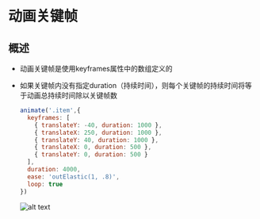 # 动画关键帧

## 概述

+ 动画关键帧是使用keyframes属性中的数组定义的
+ 如果关键帧内没有指定duration（持续时间），则每个关键帧的持续时间将等于动画总持续时间除以关键帧数

  ```js
  animate('.item',{
    keyframes: [
      { translateY: -40, duration: 1000 },
      { translateX: 250, duration: 1000 },
      { translateY: 40, duration: 1000 },
      { translateX: 0, duration: 500 },
      { translateY: 0, duration: 500 }
    ],
    duration: 4000,
    ease: 'outElastic(1, .8)',
    loop: true
  })
  ```

  ![alt text](images/动画关键帧.gif)
